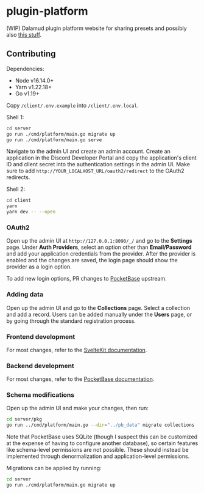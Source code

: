 # plugin-platform
(WIP) Dalamud plugin platform website for sharing presets and possibly also [this stuff](https://github.com/goatcorp/DIPs/issues/34).

## Contributing
Dependencies:
* Node v16.14.0+
* Yarn v1.22.18+
* Go v1.19+

Copy `/client/.env.example` into `/client/.env.local`.

Shell 1:
```sh
cd server
go run ./cmd/platform/main.go migrate up
go run ./cmd/platform/main.go serve
```

Navigate to the admin UI and create an admin account. Create an application in the Discord Developer Portal and copy the application's client ID and client secret into the authentication settings in the admin UI. Make sure to add `http://YOUR_LOCALHOST_URL/oauth2/redirect` to the OAuth2 redirects.

Shell 2:
```sh
cd client
yarn
yarn dev -- --open
```

### OAuth2
Open up the admin UI at `http://127.0.0.1:8090/_/` and go to the **Settings** page. Under **Auth Providers**, select an
option other than **Email/Password** and add your application credentials from the provider. After the provider is enabled
and the changes are saved, the login page should show the provider as a login option.

To add new login options, PR changes to [PocketBase](https://github.com/pocketbase/pocketbase) upstream.

### Adding data
Open up the admin UI and go to the **Collections** page. Select a collection and add a record.
Users can be added manually under the **Users** page, or by going through the standard registration process.

### Frontend development
For most changes, refer to the [SvelteKit documentation](https://kit.svelte.dev/docs/introduction).

### Backend development
For most changes, refer to the [PocketBase documentation](https://pocketbase.io/docs).

### Schema modifications
Open up the admin UI and make your changes, then run:
```sh
cd server/pkg
go run ../cmd/platform/main.go --dir="../pb_data" migrate collections
```

Note that PocketBase uses SQLite (though I suspect this can be customized at the expense of having to configure another database),
so certain features like schema-level permissions are not possible. These should instead be implemented through denormalization and
application-level permissions.

Migrations can be applied by running:
```sh
cd server
go run ./cmd/platform/main.go migrate up
```